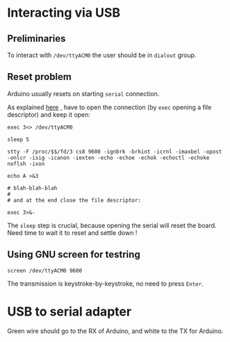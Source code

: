 
Interacting via USB
===================

Preliminaries
-------------

To interact with `/dev/ttyACM0` the user should be in `dialout` group.

Reset problem
-------------

Arduino usually resets on starting `serial` connection. 

As explained [here](https://stackoverflow.com/questions/3918032/bash-serial-i-o-and-arduino) , have to open the connection 
(by `exec` opening a file descriptor) and keep it open:

    exec 3<> /dev/ttyACM0

    sleep 5

    stty -F /proc/$$/fd/3 cs8 9600 -ignbrk -brkint -icrnl -imaxbel -opost -onlcr -isig -icanon -iexten -echo -echoe -echok -echoctl -echoke noflsh -ixon

    echo A >&3

    # blah-blah-blah
    #
    # and at the end close the file descriptor:

    exec 3>&-

The `sleep` step is crucial, because opening the serial will reset the board. Need time to wait it to reset and settle down !

Using GNU screen for testring
-----------------------------

    screen /dev/ttyACM0 9600

The transmission is keystroke-by-keystroke, no need to press `Enter`.

USB to serial adapter
=====================

Green wire should go to the RX of Arduino, and white to the TX for Arduino.
